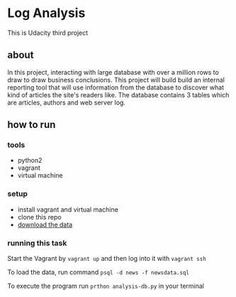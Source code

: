 # Log Analysis

This is Udacity third project

## about

In this project, interacting with large database with over a million rows to draw to draw business conclusions. This project will build build an internal reporting tool that will use information from the database to discover what kind of articles the site's readers like. The database contains 3 tables which are articles, authors and web server log.

## how to run

### tools
- python2
- vagrant
- virtual machine

### setup
- install vagrant and  virtual machine
- clone this repo
- [download the data](https://d17h27t6h515a5.cloudfront.net/topher/2016/August/57b5f748_newsdata/newsdata.zip)

### running this task
Start the Vagrant by `vagrant up` and then log into it with `vagrant ssh`

To load the data, run command `psql -d news -f newsdata.sql`

To execute the program run `prthon analysis-db.py` in your terminal
